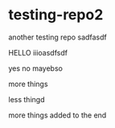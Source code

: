 # testing-repo2
another testing repo
sadfasdf


HELLO
iiioasdfsdf

yes
no
mayebso


more things

less thingd


more things added to the end
